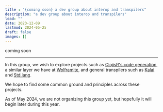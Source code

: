 ```yaml
---
title : "{coming soon} a dev group about interop and transpilers"
description: "a dev group about interop and transpilers"
lead: ""
date: 2023-12-09
lastmod: 2024-05-25
draft: false
images: []
---
```


coming soon

----

In this group, we wish to explore projects such as [ClojisR's code generation](https://scicloj.github.io/clojisr/clojisr.v1.tutorials.codegen.html), a similar layer we have at [Wolframite](https://github.com/scicloj/wolframite/), and general transpilers such as [Kalai](https://github.com/kalai-transpiler/kalai) and [Std.lang](https://github.com/zcaudate/foundation-base?tab=readme-ov-file#stdlang---a-playground-for-languages).

We hope to find some common ground and principles across these projects.

As of May 2024, we are not organizing this group yet, but hopefully it will begin later during this year.
